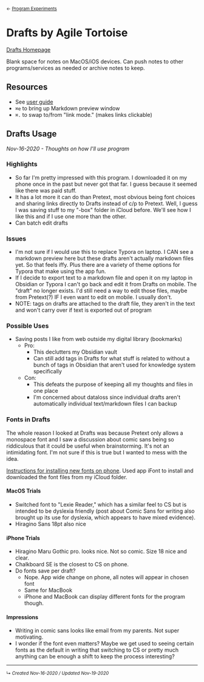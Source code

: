 <small>← [Program Experiments](program-software-experiments.md)</small>
# Drafts by Agile Tortoise
[Drafts Homepage](https://getdrafts.com/)

Blank space for notes on MacOS/iOS devices. Can push notes to other programs/services as needed or archive notes to keep.


## Resources
- See [user guide](https://docs.getdrafts.com/)
- `⌘e` to bring up Markdown preview window
- `⌘.` to swap to/from "link mode." (makes links clickable)


## Drafts Usage
*Nov-16-2020 - Thoughts on how I'll use program*

### Highlights
- So far I'm pretty impressed with this program. I downloaded it on my phone once in the past but never got that far. I guess because it seemed like there was paid stuff.
- It has a lot more it can do than Pretext, most obvious being font choices and sharing links directly to Drafts instead of c/p to Pretext. Well, I guess I was saving stuff to my "-box" folder in iCloud before. We'll see how I like this and if I use one more than the other.
- Can batch edit drafts


### Issues
- I'm not sure if I would use this to replace Typora on laptop. I CAN see a markdown preview here but these drafts aren't actually markdown files yet. So that feels iffy. Plus there are a variety of theme options for Typora that make using the app fun.
- If I decide to export text to a markdown file and open it on my laptop in Obsidian or Typora I can't go back and edit it from Drafts on mobile. The "draft" no longer exists. I'd still need a way to edit those files, maybe from Pretext(?) IF I even want to edit on mobile. I usually don't.
- NOTE: tags on drafts are attached to the draft file, they aren't in the text and won't carry over if text is exported out of program


### Possible Uses
- Saving posts I like from web outside my digital library (bookmarks)
	- Pro:
	  - This declutters my Obsidian vault
	  - Can still add tags in Drafts for what stuff is related to without a bunch of tags in Obsidian that aren't used for knowledge system specifically
	- Con:
		- This defeats the purpose of keeping all my thoughts and files in one place
		- I'm concerned about dataloss since individual drafts aren't automatically individual text/markdown files I can backup


### Fonts in Drafts
The whole reason I looked at Drafts was because Pretext only allows a monospace font and I saw a discussion about comic sans being so riddiculous that it could be useful when brainstorming. It's not an intimidating font. I'm not sure if this is true but I wanted to mess with the idea.

[Instructions for installing new fonts on phone](https://www.howtogeek.com/350438/how-to-install-fonts-on-an-ipad-or-iphone/). Used app iFont to install and downloaded the font files from my iCloud folder. 

#### MacOS Trials
- Switched font to "Lexie Reader," which has a similar feel to CS but is intended to be dyslexia friendly (post about Comic Sans for writing also brought up its use for dyslexia, which appears to have mixed evidence).
- Hiragino Sans 18pt also nice

#### iPhone Trials
- Hiragino Maru Gothic pro. looks nice. Not so comic. Size 18 nice and clear.
- Chalkboard SE is the closest to CS on phone. 
- Do fonts save per draft? 
	- Nope. App wide change on phone, all notes will appear in chosen font
	- Same for MacBook
	- iPhone and MacBook can display different fonts for the program though.

#### Impressions
- Writing in comic sans looks like email from my parents. Not super motivating.
- I wonder if the font even matters? Maybe we get used to seeing certain fonts as the default in writing that switching to CS or pretty much anything can be enough a shift to keep the process interesting?

------------------------
<small>↳ <i>Created Nov-16-2020 / Updated Nov-19-2020 </i></small>